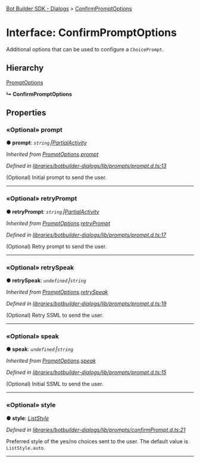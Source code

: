 [Bot Builder SDK - Dialogs](../README.md) > [ConfirmPromptOptions](../interfaces/botbuilder_dialogs.confirmpromptoptions.md)



# Interface: ConfirmPromptOptions


Additional options that can be used to configure a `ChoicePrompt`.

## Hierarchy


 [PromptOptions](botbuilder_dialogs.promptoptions.md)

**↳ ConfirmPromptOptions**








## Properties
<a id="prompt"></a>

### «Optional» prompt

**●  prompt**:  *`string`⎮[Partial]()[Activity]()* 

*Inherited from [PromptOptions](botbuilder_dialogs.promptoptions.md).[prompt](botbuilder_dialogs.promptoptions.md#prompt)*

*Defined in [libraries/botbuilder-dialogs/lib/prompts/prompt.d.ts:13](https://github.com/Microsoft/botbuilder-js/blob/071de25/libraries/botbuilder-dialogs/lib/prompts/prompt.d.ts#L13)*



(Optional) Initial prompt to send the user.




___

<a id="retryprompt"></a>

### «Optional» retryPrompt

**●  retryPrompt**:  *`string`⎮[Partial]()[Activity]()* 

*Inherited from [PromptOptions](botbuilder_dialogs.promptoptions.md).[retryPrompt](botbuilder_dialogs.promptoptions.md#retryprompt)*

*Defined in [libraries/botbuilder-dialogs/lib/prompts/prompt.d.ts:17](https://github.com/Microsoft/botbuilder-js/blob/071de25/libraries/botbuilder-dialogs/lib/prompts/prompt.d.ts#L17)*



(Optional) Retry prompt to send the user.




___

<a id="retryspeak"></a>

### «Optional» retrySpeak

**●  retrySpeak**:  *`undefined`⎮`string`* 

*Inherited from [PromptOptions](botbuilder_dialogs.promptoptions.md).[retrySpeak](botbuilder_dialogs.promptoptions.md#retryspeak)*

*Defined in [libraries/botbuilder-dialogs/lib/prompts/prompt.d.ts:19](https://github.com/Microsoft/botbuilder-js/blob/071de25/libraries/botbuilder-dialogs/lib/prompts/prompt.d.ts#L19)*



(Optional) Retry SSML to send the user.




___

<a id="speak"></a>

### «Optional» speak

**●  speak**:  *`undefined`⎮`string`* 

*Inherited from [PromptOptions](botbuilder_dialogs.promptoptions.md).[speak](botbuilder_dialogs.promptoptions.md#speak)*

*Defined in [libraries/botbuilder-dialogs/lib/prompts/prompt.d.ts:15](https://github.com/Microsoft/botbuilder-js/blob/071de25/libraries/botbuilder-dialogs/lib/prompts/prompt.d.ts#L15)*



(Optional) Initial SSML to send the user.




___

<a id="style"></a>

### «Optional» style

**●  style**:  *[ListStyle](../enums/botbuilder_dialogs.liststyle.md)* 

*Defined in [libraries/botbuilder-dialogs/lib/prompts/confirmPrompt.d.ts:21](https://github.com/Microsoft/botbuilder-js/blob/071de25/libraries/botbuilder-dialogs/lib/prompts/confirmPrompt.d.ts#L21)*



Preferred style of the yes/no choices sent to the user. The default value is `ListStyle.auto`.




___


